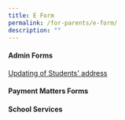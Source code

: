 ```yaml
---
title: E Form
permalink: /for-parents/e-form/
description: ""
---
```

<h4>Admin Forms</h4>
<div style=""><a href="/files/form%20c%20(address%20updates).pdf">Updating of Students' address</a>
<h4>Payment Matters Forms</h4>
<h4>School Services</h4>
</div>